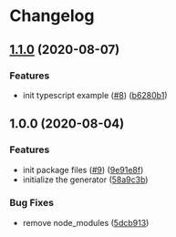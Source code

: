 # Changelog

## [1.1.0](https://www.github.com/googleapis/google-cloudevents-nodejs/compare/v1.0.0...v1.1.0) (2020-08-07)


### Features

* init typescript example ([#8](https://www.github.com/googleapis/google-cloudevents-nodejs/issues/8)) ([b6280b1](https://www.github.com/googleapis/google-cloudevents-nodejs/commit/b6280b17234aa5e60959089f3ec35ab02b3e1dec))

## 1.0.0 (2020-08-04)


### Features

* init package files ([#9](https://www.github.com/googleapis/google-cloudevents-nodejs/issues/9)) ([9e91e8f](https://www.github.com/googleapis/google-cloudevents-nodejs/commit/9e91e8f009def46b7a71a9dc53e4be95457b4146))
* initialize the generator ([58a9c3b](https://www.github.com/googleapis/google-cloudevents-nodejs/commit/58a9c3b643bc5415e2bf333a112fcbda1665af27))


### Bug Fixes

* remove node_modules ([5dcb913](https://www.github.com/googleapis/google-cloudevents-nodejs/commit/5dcb91383071f37f4ab66ca24469fb2d6b75f55b))
